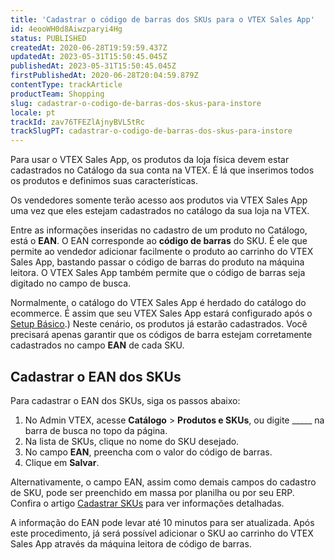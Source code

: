 ```yaml
---
title: 'Cadastrar o código de barras dos SKUs para o VTEX Sales App'
id: 4eooWH0d8Aiwzparyi4Hg
status: PUBLISHED
createdAt: 2020-06-28T19:59:59.437Z
updatedAt: 2023-05-31T15:50:45.045Z
publishedAt: 2023-05-31T15:50:45.045Z
firstPublishedAt: 2020-06-28T20:04:59.879Z
contentType: trackArticle
productTeam: Shopping
slug: cadastrar-o-codigo-de-barras-dos-skus-para-instore
locale: pt
trackId: zav76TFEZlAjnyBVL5tRc
trackSlugPT: cadastrar-o-codigo-de-barras-dos-skus-para-instore
---
```


Para usar o VTEX Sales App, os produtos da loja física devem estar cadastrados no Catálogo da sua conta na VTEX. É lá que inserimos todos os produtos e definimos suas características.

<div class="alert alert-warning">
Os vendedores somente terão acesso aos produtos via VTEX Sales App uma vez que eles estejam cadastrados no catálogo da sua loja na VTEX.
</div>

Entre as informações inseridas no cadastro de um produto no Catálogo, está o __EAN__. O EAN corresponde ao __código de barras__ do SKU. É ele que permite ao vendedor adicionar facilmente o produto ao carrinho do VTEX Sales App, bastando passar o código de barras do produto na máquina leitora. O VTEX Sales App também permite que o código de barras seja digitado no campo de busca.

Normalmente, o catálogo do VTEX Sales App é herdado do catálogo do ecommerce. É assim que seu VTEX Sales App estará configurado após o [Setup Básico](https://help.vtex.com/pt/tracks/instore-setting-up--zav76TFEZlAjnyBVL5tRc).) Neste cenário, os produtos já estarão cadastrados. Você precisará apenas garantir que os códigos de barra estejam corretamente cadastrados no campo __EAN__ de cada SKU.

## Cadastrar o EAN dos SKUs

Para cadastrar o EAN dos SKUs, siga os passos abaixo:

1. No Admin VTEX, acesse **Catálogo** > **Produtos e SKUs**, ou digite _____ na barra de busca no topo da página.
2. Na lista de SKUs, clique no nome do SKU desejado.
3. No campo __EAN__, preencha com o valor do código de barras.
4. Clique em __Salvar__.

Alternativamente, o campo EAN, assim como demais campos do cadastro de SKU, pode ser preenchido em massa por planilha ou por seu ERP. Confira o artigo [Cadastrar SKUs](https://help.vtex.com/pt/tracks/catalogo-101--5AF0XfnjfWeopIFBgs3LIQ/17PxekVPmVYI4c3OCQ0ddJ) para ver informações detalhadas.

<div class="alert alert-info">
A informação do EAN pode levar até 10 minutos para ser atualizada. Após este procedimento, já será possível adicionar o SKU ao carrinho do VTEX Sales App através da máquina leitora de código de barras.
</div>
